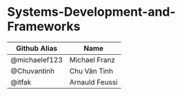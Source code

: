 # Systems-Development-and-Frameworks

| Github Alias    | Name         |
| --------------- | ------------ |
| @michaelef123 | Michael Franz     |
| @Chuvantinh | Chu Văn Tình      |
| @itfak     | Arnauld Feussi   |
